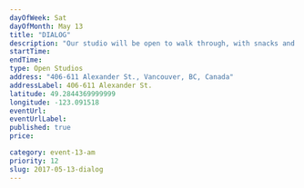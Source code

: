 ```yaml
---
dayOfWeek: Sat
dayOfMonth: May 13
title: "DIALOG"
description: "Our studio will be open to walk through, with snacks and refreshments for your enjoyment while staff are available to answer questions and show you how we work. Take the elevator to 4th floor. "
startTime: 
endTime: 
type: Open Studios
address: "406-611 Alexander St., Vancouver, BC, Canada"
addressLabel: 406-611 Alexander St.
latitude: 49.2844369999999
longitude: -123.091518
eventUrl: 
eventUrlLabel: 
published: true
price: 

category: event-13-am
priority: 12
slug: 2017-05-13-dialog
---
```

